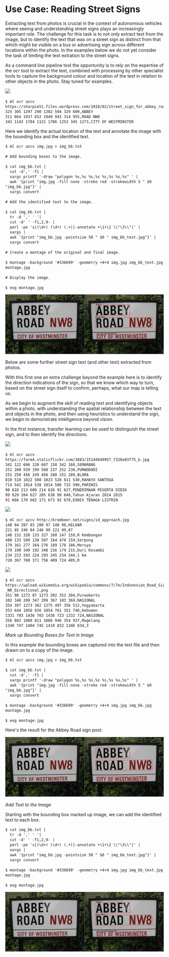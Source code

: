 Use Case: Reading Street Signs
==============================

Extracting text from photos is crucial in the context of autonomous
vehicles where seeing and understanding street signs plays an
increasingly important role. The challenge for this task is to not
only extract text from the image, but to identify the text that was on
a street sign as distinct from that which might be visible on a bus or
advertising sign across different locations within the photo. In the
examples below we do not yet consider the task of limiting the text
extration to the street signs. 

As a command line pipeline tool the opportunity is to rely on the
expertise of the ocr tool to extract the text, combined with
processing by other specialist tools to capture the background colour
and location of the text in relation to other objects in the
photo. Stay tuned for examples.

![](https://sharpie51.files.wordpress.com/2010/02/street_sign_for_abbey_road_in_westminster_london_england_img_1461.jpg)

```console
$ ml ocr azcv https://sharpie51.files.wordpress.com/2010/02/street_sign_for_abbey_road_in_westminster_london_england_img_1461.jpg
325 305 1297 290 1302 594 329 609,ABBEY
311 664 1937 652 1940 943 314 955,ROAD NW8
343 1142 1784 1121 1786 1253 345 1273,CITY OF WESTMINSTER
```
Here we identify the actual location of the text and annotate the
image with the bounding box and the identified text.

```console
$ ml ocr azcv img.jpg > img_bb.txt

# Add bounding boxes to the image.

$ cat img_bb.txt |
  cut -d',' -f1 |
  xargs printf '-draw "polygon %s,%s %s,%s %s,%s %s,%s" ' |
  awk '{print "img.jpg -fill none -stroke red -strokewidth 5 " $0 "img_bb.jpg"}' |
  xargs convert

# Add the identified text to the image.

$ cat img_bb.txt |
  tr -d ',' ' '| 
  cut -d' ' -f1,2,9- | 
  perl -pe 's|(\d+) (\d+) (.+)|-annotate +\1+\2 \\"\3\\"|' | 
  xargs | 
  awk '{print "img_bb.jpg -pointsize 50 " $0 " img_bb_text.jpg"}' | 
  xargs convert

# Create a montage of the original and final image.

$ montage -background '#336699' -geometry +4+4 img.jpg img_bb_text.jpg montage.jpg

# Display the image.

$ eog montage.jpg
```

![](abbey_with_bb_text.jpg)

Below are some further street sign text (and other text) extracted
from photos. 

With this first one an extra challenge beyond the example here is to
identify the direction indications of the sign, so that we know which
way to turn, based on the street sign itself to confirm, perhaps, what
our map is telling us. 

As we begin to augment the skill of reading text and identifying
objects within a photo, with understanding the spatial relationship
between the text and objects in the photo, and then using heuristics
to understand the sign, we begin to demonstrate intelligence beyond
vision.

In the first instance, transfer learning can be used to distinguish
the street sign, and to then identify the directions.

![](https://farm4.staticflickr.com/3883/15144849957_f326e03f75_b.jpg)
```console
$ ml ocr azcv https://farm4.staticflickr.com/3883/15144849957_f326e03f75_b.jpg
341 122 606 120 607 158 342 160,SEMARANG
251 200 559 199 560 237 252 238,PURWODADI
251 250 456 249 456 288 252 289,BLORA
810 510 1022 508 1023 528 811 530,RAHAYU SANTOSA
714 541 1014 538 1014 586 715 590,PARIWIS
90 610 213 609 214 626 91 627,PENERIMAAN PESERTA DIDIK
99 629 204 627 205 638 99 640,Tahun Ajaran 2014 2015
91 666 170 662 171 673 92 678,EXNIX TENAGA LISTRIN
```
![](http://brombeer.net/signs/id_approach.jpg)
```console
$ ml ocr azcv http://brombeer.net/signs/id_approach.jpg
148 84 207 83 208 97 148 98,KELUAR
221 85 246 84 246 99 221 99,07
148 132 328 133 327 160 147 159,R Kembangan
480 133 589 138 587 164 478 159,Serpong
179 161 277 164 276 189 178 186,Meruya
179 190 349 192 348 216 179 215,Duri Kosambi
234 223 293 224 293 245 234 244,1 km
728 367 760 371 756 409 724 405,R
```
![](https://upload.wikimedia.org/wikipedia/commons/7/7e/Indonesian_Road_Sign_-_NR_Directional.png)
```console
$ ml ocr azcv https://upload.wikimedia.org/wikipedia/commons/7/7e/Indonesian_Road_Sign_-_NR_Directional.png
351 90 1272 87 1273 202 352 204,Purwokerto
102 348 209 347 209 367 103 369,NASIONAL
354 397 1273 382 1275 497 356 512,Yogyakarta
353 644 1056 656 1054 761 351 748,Kebumen
1331 703 1436 703 1436 723 1332 724,NASIONAL
356 802 1088 811 1086 946 354 937,Magelang
1340 747 1404 745 1410 832 1346 834,3
```

*Mark up Bounding Boxes for Text in Image*

In this example the bounding boxes are captured into the text
file and then drawn on to a copy of the image.

```console
$ ml ocr azcv img.jpg > img_bb.txt

$ cat img_bb.txt |
  cut -d',' -f1 |
  xargs printf '-draw "polygon %s,%s %s,%s %s,%s %s,%s" ' |
  awk '{print "img.jpg -fill none -stroke red -strokewidth 5 " $0 "img_bb.jpg"}' |
  xargs convert
  
$ montage -background '#336699' -geometry +4+4 img.jpg img_bb.jpg montage.jpg

$ eog montage.jpg
```

Here's the result for the Abbey Road sign post:

![](abbey_with_bb.jpg)

*Add Text to the Image*

Starting with the bounding box marked up image, we can add the
identified text to each box.

```console
$ cat img_bb.txt |
  tr -d ',' ' '| 
  cut -d' ' -f1,2,9- | 
  perl -pe 's|(\d+) (\d+) (.+)|-annotate +\1+\2 \\"\3\\"|' | 
  xargs | 
  awk '{print "img_bb.jpg -pointsize 50 " $0 " img_bb_text.jpg"}' | 
  xargs convert

$ montage -background '#336699' -geometry +4+4 img.jpg img_bb_text.jpg montage.jpg

$ eog montage.jpg
```

![](abbey_with_bb_text.jpg)
